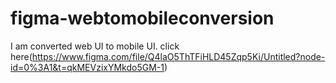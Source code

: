 # figma-webtomobileconversion
I am converted web UI to mobile UI.
click here(https://www.figma.com/file/Q4laO5ThTFiHLD45Zqp5Ki/Untitled?node-id=0%3A1&t=qkMEVzixYMkdo5GM-1)
